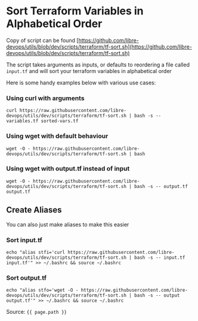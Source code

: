 # Sort Terraform Variables in Alphabetical Order

Copy of script can be found [https://github.com/libre-devops/utils/blob/dev/scripts/terraform/tf-sort.sh](https://github.com/libre-devops/utils/blob/dev/scripts/terraform/tf-sort.sh)

The script takes arguments as inputs, or defaults to reordering a file called `input.tf` and will sort your terraform variables in alphabetical order

Here is some handy examples below with various use cases:

### Using curl with arguments
```shell
curl https://raw.githubusercontent.com/libre-devops/utils/dev/scripts/terraform/tf-sort.sh | bash -s -- variables.tf sorted-vars.tf
```

### Using wget with default behaviour
```shell
wget -O - https://raw.githubusercontent.com/libre-devops/utils/dev/scripts/terraform/tf-sort.sh | bash
```

### Using wget with output.tf instead of input
```shell
wget -O - https://raw.githubusercontent.com/libre-devops/utils/dev/scripts/terraform/tf-sort.sh | bash -s -- output.tf output.tf
```

## Create Aliases
You can also just make aliases to make this easier

### Sort input.tf
```shell
echo "alias stfi='curl https://raw.githubusercontent.com/libre-devops/utils/dev/scripts/terraform/tf-sort.sh | bash -s -- input.tf input.tf'" >> ~/.bashrc && source ~/.bashrc
```

### Sort output.tf
```shell
echo "alias stfo='wget -O - https://raw.githubusercontent.com/libre-devops/utils/dev/scripts/terraform/tf-sort.sh | bash -s -- output output.tf'" >> ~/.bashrc && source ~/.bashrc
```
Source: `{{ page.path }}`